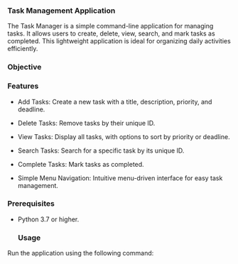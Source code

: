 ### Task Management Application

The Task Manager  is a simple command-line application for managing tasks. It allows users to create, delete, view, search, and mark tasks as completed. This lightweight application is ideal for organizing daily activities efficiently.

### Objective

### Features

- Add Tasks: Create a new task with a title, description, priority, and deadline.

- Delete Tasks: Remove tasks by their unique ID.

- View Tasks: Display all tasks, with options to sort by priority or deadline.

- Search Tasks: Search for a specific task by its unique ID.

- Complete Tasks: Mark tasks as completed.

- Simple Menu Navigation: Intuitive menu-driven interface for easy task management.


### Prerequisites

- Python 3.7 or higher.

   ### Usage

Run the application using the following command:
